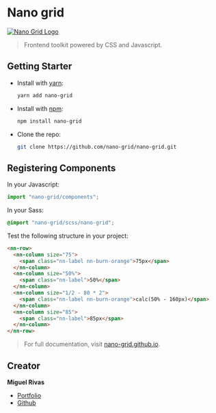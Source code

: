 # Nano grid

[![Nano Grid Logo](https://nano-grid.github.io/img/preview.png)](https://nano-grid.github.io)
> Frontend toolkit powered by CSS and Javascript.

## Getting Starter

- Install with [yarn](https://yarnpkg.com/):

  ```sh
  yarn add nano-grid
  ```

- Install with [npm](https://www.npmjs.com/):

  ```sh
  npm install nano-grid
  ```

- Clone the repo:

  ```sh
  git clone https://github.com/nano-grid/nano-grid.git
  ```

## Registering Components

In your Javascript:

```js
import "nano-grid/components";
```

In your Sass:

```css
@import "nano-grid/scss/nano-grid";
```

Test the following structure in your project:

```html
<nn-row>
  <nn-column size="75">
    <span class="nn-label nn-burn-orange">75px</span>
  </nn-column>
  <nn-column size="50%">
    <span class="nn-label">50%</span>
  </nn-column>
  <nn-column size="1/2 - 80 * 2">
    <span class="nn-label nn-burn-orange">calc(50% - 160px)</span>
  </nn-column>
  <nn-column size="85">
    <span class="nn-label">85px</span>
  </nn-column>
</nn-row>
```

> For full documentation, visit [nano-grid.github.io](https://nano-grid.github.io).

## Creator

**Miguel Rivas**

- [Portfolio](https://miguel-rivas.github.io)
- [Github](https://github.com/jmiguelrivas)